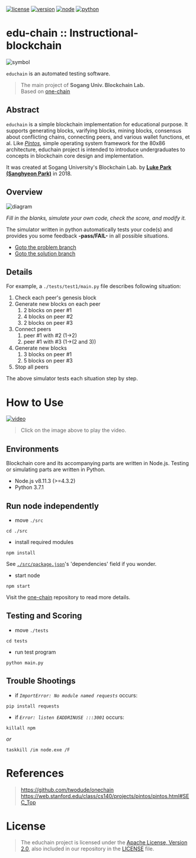 [![license](https://img.shields.io/badge/license-Apache%202.0-blue.svg)](https://opensource.org/licenses/Apache-2.0)
[![version](https://img.shields.io/badge/version-1.0.0-red.svg)](https://github.com/twodude/educhain)
[![node](https://img.shields.io/badge/node-%3E%3D4.3.2-yellow.svg)](https://nodejs.org/en/)
[![python](https://img.shields.io/badge/python-3.7.1-blue.svg)](https://www.python.org)   

# edu-chain :: Instructional-blockchain

![symbol](https://github.com/twodude/educhain/blob/master/images/symbol.png)

```educhain``` is an automated testing software.
> The main project of
**Sogang Univ. Blockchain Lab.**   
> Based on [one-chain](https://github.com/twodude/onechain)   

## Abstract
```educhain``` is a simple blockchain implementation for educational purpose. It supports generating blocks, varifying blocks, mining blocks, consensus about conflicting chains, connecting peers, and various wallet functions, et al. Like
*[Pintos](https://web.stanford.edu/class/cs140/projects/pintos/pintos.html)*, simple operating system framework for the 80x86 architecture, educhain project is intended to introduce undergraduates to concepts in blockchain core design and implementation.

It was created at Sogang University's Blockchain Lab. by
**[Luke Park (Sanghyeon Park)](https://github.com/twodude)**
in 2018.

## Overview

![diagram](https://github.com/twodude/educhain/blob/master/images/overview.png)

*Fill in the blanks, simulate your own code, check the score, and modify it.*

The simulator written in python automatically tests your code(s) and provides you some feedback
**-pass/FAIL-**
in all possible situations.

* [Goto the problem branch](https://github.com/twodude/educhain/blob/problem/src/blockchain.js)
* [Goto the solution branch](https://github.com/twodude/educhain/blob/solution/src/blockchain.js)

## Details

For example, a ```./tests/test1/main.py``` file describes following situation:

1. Check each peer's genesis block   
2. Generate new blocks on each peer   
    1. 2 blocks on peer #1   
    2. 4 blocks on peer #2   
    3. 2 blocks on peer #3   
3. Connect peers   
    1. peer #1 with #2 (1->2)   
    2. peer #1 with #3 (1->(2 and 3))   
4. Generate new blocks   
    1. 3 blocks on peer #1   
    2. 5 blocks on peer #3   
5. Stop all peers   

The above simulator tests each situation step by step.

# How to Use
[![video](http://img.youtube.com/vi/6L_c4Ug-KwE/0.jpg)](https://www.youtube.com/watch?v=6L_c4Ug-KwE)   
> Click on the image above to play the video.

## Environments
Blockchain core and its accompanying parts are written in Node.js. Testing or simulating parts are written in Python.
- Node.js v8.11.3 (>=4.3.2)
- Python 3.7.1 

## Run node independently
* move ```./src```
```
cd ./src
```

* install required modules
```
npm install
```
See [```./src/package.json```](https://github.com/twodude/educhain/blob/master/src/package.json)'s 'dependencies' field if you wonder.

* start node
```
npm start
```
Visit the [one-chain](https://github.com/twodude/onechain) repository to read more details.

## Testing and Scoring
* move ```./tests```
```
cd tests
```

* run test program
```
python main.py
```

## Trouble Shootings
* if
*```ImportError: No module named requests```*
occurs:
```
pip install requests
```

* if 
*```Error: listen EADDRINUSE :::3001```*
occurs:
```
killall npm
```
*or*
```
taskkill /im node.exe /F
```

# References
> https://github.com/twodude/onechain   
> https://web.stanford.edu/class/cs140/projects/pintos/pintos.html#SEC_Top   

# License
> The educhain project is licensed under the [Apache License, Version 2.0](https://opensource.org/licenses/Apache-2.0), also included in our repository in the [LICENSE](https://github.com/twodude/educhain/blob/master/LICENSE) file.
